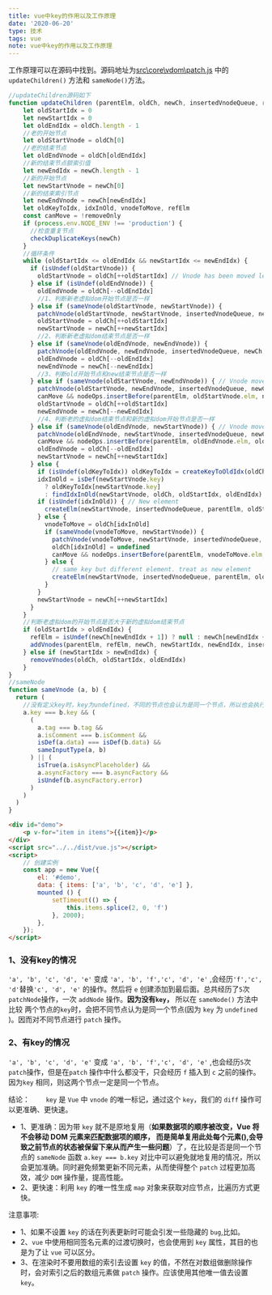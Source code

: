 ```yaml
---
title: vue中key的作用以及工作原理
date: '2020-06-20'
type: 技术
tags: vue
note: vue中key的作用以及工作原理
---
```


工作原理可以在源码中找到。源码地址为[src\core\vdom\patch.js](https://github.com/vuejs/vue/blob/dev/src/core/vdom/patch.js) 中的 `updateChildren()` 方法和 `sameNode()`方法。
```js
//updateChildren源码如下
function updateChildren (parentElm, oldCh, newCh, insertedVnodeQueue, removeOnly) {
    let oldStartIdx = 0
    let newStartIdx = 0
    let oldEndIdx = oldCh.length - 1
    //老的开始节点
    let oldStartVnode = oldCh[0]
    //老的结束节点
    let oldEndVnode = oldCh[oldEndIdx]
    //新的结束节点额索引值
    let newEndIdx = newCh.length - 1
    //新的开始节点
    let newStartVnode = newCh[0]
    //新的结束索引节点
    let newEndVnode = newCh[newEndIdx]
    let oldKeyToIdx, idxInOld, vnodeToMove, refElm
    const canMove = !removeOnly
    if (process.env.NODE_ENV !== 'production') {
      //检查重复节点
      checkDuplicateKeys(newCh)
    }
    //循环条件
    while (oldStartIdx <= oldEndIdx && newStartIdx <= newEndIdx) {
      if (isUndef(oldStartVnode)) {
        oldStartVnode = oldCh[++oldStartIdx] // Vnode has been moved left
      } else if (isUndef(oldEndVnode)) {
        oldEndVnode = oldCh[--oldEndIdx]
        //1、判断新老虚拟dom开始节点是否一样
      } else if (sameVnode(oldStartVnode, newStartVnode)) {
        patchVnode(oldStartVnode, newStartVnode, insertedVnodeQueue, newCh, newStartIdx)
        oldStartVnode = oldCh[++oldStartIdx]
        newStartVnode = newCh[++newStartIdx]
        //2、判断新老虚拟dom结束节点是否一样
      } else if (sameVnode(oldEndVnode, newEndVnode)) {
        patchVnode(oldEndVnode, newEndVnode, insertedVnodeQueue, newCh, newEndIdx)
        oldEndVnode = oldCh[--oldEndIdx]
        newEndVnode = newCh[--newEndIdx]
        //3、判断old开始节点和new结束节点是否一样
      } else if (sameVnode(oldStartVnode, newEndVnode)) { // Vnode moved right
        patchVnode(oldStartVnode, newEndVnode, insertedVnodeQueue, newCh, newEndIdx)
        canMove && nodeOps.insertBefore(parentElm, oldStartVnode.elm, nodeOps.nextSibling(oldEndVnode.elm))
        oldStartVnode = oldCh[++oldStartIdx]
        newEndVnode = newCh[--newEndIdx]
        //4、判断老的虚拟dom结束节点和新的虚拟dom开始节点是否一样
      } else if (sameVnode(oldEndVnode, newStartVnode)) { // Vnode moved left
        patchVnode(oldEndVnode, newStartVnode, insertedVnodeQueue, newCh, newStartIdx)
        canMove && nodeOps.insertBefore(parentElm, oldEndVnode.elm, oldStartVnode.elm)
        oldEndVnode = oldCh[--oldEndIdx]
        newStartVnode = newCh[++newStartIdx]
      } else {
        if (isUndef(oldKeyToIdx)) oldKeyToIdx = createKeyToOldIdx(oldCh, oldStartIdx, oldEndIdx)
        idxInOld = isDef(newStartVnode.key)
          ? oldKeyToIdx[newStartVnode.key]
          : findIdxInOld(newStartVnode, oldCh, oldStartIdx, oldEndIdx)
        if (isUndef(idxInOld)) { // New element
          createElm(newStartVnode, insertedVnodeQueue, parentElm, oldStartVnode.elm, false, newCh, newStartIdx)
        } else {
          vnodeToMove = oldCh[idxInOld]
          if (sameVnode(vnodeToMove, newStartVnode)) {
            patchVnode(vnodeToMove, newStartVnode, insertedVnodeQueue, newCh, newStartIdx)
            oldCh[idxInOld] = undefined
            canMove && nodeOps.insertBefore(parentElm, vnodeToMove.elm, oldStartVnode.elm)
          } else {
            // same key but different element. treat as new element
            createElm(newStartVnode, insertedVnodeQueue, parentElm, oldStartVnode.elm, false, newCh, newStartIdx)
          }
        }
        newStartVnode = newCh[++newStartIdx]
      }
    }
    //判断老虚拟dom的开始节点是否大于新的虚拟dom结束节点
    if (oldStartIdx > oldEndIdx) {
      refElm = isUndef(newCh[newEndIdx + 1]) ? null : newCh[newEndIdx + 1].elm
      addVnodes(parentElm, refElm, newCh, newStartIdx, newEndIdx, insertedVnodeQueue)
    } else if (newStartIdx > newEndIdx) {
      removeVnodes(oldCh, oldStartIdx, oldEndIdx)
    }
}
//sameNode
function sameVnode (a, b) {
  return (
    //没有定义key时，key为undefined，不同的节点也会认为是同一个节点，所以也会执行patch操作。
    a.key === b.key && (
      (
        a.tag === b.tag &&
        a.isComment === b.isComment &&
        isDef(a.data) === isDef(b.data) &&
        sameInputType(a, b)
      ) || (
        isTrue(a.isAsyncPlaceholder) &&
        a.asyncFactory === b.asyncFactory &&
        isUndef(b.asyncFactory.error)
      )
    )
  )
}
```
```html
<div id="demo"> 
    <p v-for="item in items">{{item}}</p>     
</div> 
<script src="../../dist/vue.js"></script> 
<script> 
    // 创建实例 
    const app = new Vue({ 
        el: '#demo', 
        data: { items: ['a', 'b', 'c', 'd', 'e'] }, 
        mounted () { 
            setTimeout(() => { 
                this.items.splice(2, 0, 'f') 
            }, 2000); 
        }, 
    }); 
</script> 
``` 
### 1、没有key的情况
`'a', 'b', 'c', 'd', 'e'` 变成 `'a', 'b', 'f','c', 'd', 'e'` ,会经历`'f','c', 'd'`替换`'c', 'd', 'e'` 的操作。然后将 `e` 创建添加到最后面。总共经历了`5`次 `patchNode`操作，一次 `addNode` 操作。**因为没有`key`，** 所以在 `sameNode()` 方法中比较 两个节点的`key`时，会把不同节点认为是同一个节点(因为 `key` 为 `undefined` )。因而对不同节点进行 `patch` 操作。
### 2、有key的情况
`'a', 'b', 'c', 'd', 'e'` 变成 `'a', 'b', 'f','c', 'd', 'e'` ,也会经历`5`次 `patch`操作，但是在`patch` 操作中什么都没干，只会经历 `f` 插入到 `c` 之前的操作。因为`key` 相同，则这两个节点一定是同一个节点。


结论：
&#8195;&#8195;`key` 是 `Vue` 中 `vnode` 的唯一标记，通过这个 `key`，我们的 `diff` 操作可以更准确、更快速。
+ 1、更准确：因为带 `key` 就不是原地复用（**如果数据项的顺序被改变，Vue 将不会移动 DOM 元素来匹配数据项的顺序， 而是简单复用此处每个元素(),会导致之前节点的状态被保留下来从而产生一些问题**）了，在比较是否是同一个节点的 `sameNode` 函数 `a.key === b.key` 对比中可以避免就地复用的情况，所以会更加准确。同时避免频繁更新不同元素，从而使得整个 `patch` 过程更加高效，减少 `DOM` 操作量，提高性能。
+ 2、更快速：利用 `key` 的唯一性生成 `map` 对象来获取对应节点，比遍历方式更快。

注意事项:
+ 1、如果不设置 `key` 的话在列表更新时可能会引发一些隐藏的 `bug`,比如。
+ 2、`vue` 中使用相同签名元素的过渡切换时，也会使用到 `key` 属性，其目的也是为了让 `vue` 可以区分。
+ 3、在渲染时不要用数组的索引去设置 `key` 的值，不然在对数组做删除操作时，会对索引之后的数组元素做 `patch` 操作。应该使用其他唯一值去设置 `key`。  
